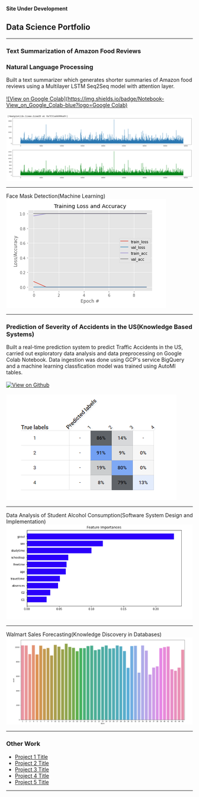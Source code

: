 **Site Under Development**

## Data Science Portfolio

---
### Text Summarization of Amazon Food Reviews<br>
### Natural Language Processing
Built a text summarizer which generates shorter summaries of Amazon food reviews using a Multilayer LSTM Seq2Seq model with attention layer.
<br><br>
[![View on Google Colab](https://img.shields.io/badge/Notebook-View_on_Google_Colab-blue?logo=Google Colab)](https://colab.research.google.com/drive/1RLCfCXe7lWmYsTp72BP84DmQncCbEfWW?usp=sharing)
<br><br>
<img src = "images/Image1.png">

---
Face Mask Detection(Machine Learning)
<img src="images/Image2.png"/>

---
### Prediction of Severity of Accidents in the US(Knowledge Based Systems)
Built a real-time prediction system to predict Traffic Accidents in the US, carried out exploratory data analysis and data preprocessing on Google Colab Notebook. Data ingestion was done using GCP's service BigQuery and a machine learning classfication model was trained using AutoMl tables.
<br><br>
[![View on Github](https://img.shields.io/badge/Github-View_on_Github-blue?logo=Github)](https://github.com/HerleenS/ITCS6155-KBS-Spring2020-Project
)
<br><br>
<img src="images/Image3.png"/>

---
Data Analysis of Student Alcohol Consumption(Software System Design and Implementation)
<img src="images/Image4.png"/>

---
Walmart Sales Forecasting(Knowledge Discovery in Databases)
<img src="images/Image5.png"/>

---

### Other Work

- [Project 1 Title](http://example.com/)
- [Project 2 Title](http://example.com/)
- [Project 3 Title](http://example.com/)
- [Project 4 Title](http://example.com/)
- [Project 5 Title](http://example.com/)

---
<!-- Remove above link if you don't want to attibute -->
